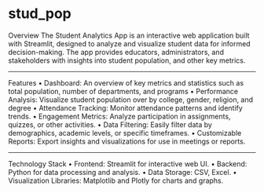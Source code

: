 # stud_pop
Overview
The Student Analytics App is an interactive web application built with Streamlit, designed to analyze and visualize student data for informed decision-making. The app provides educators, administrators, and stakeholders with insights into student population, and other key metrics.
________________________________________
Features
•	Dashboard: An overview of key metrics and statistics such as total population, number of departments, and programs
•	Performance Analysis: Visualize student population over by college, gender, religion, and degree
•	Attendance Tracking: Monitor attendance patterns and identify trends.
•	Engagement Metrics: Analyze participation in assignments, quizzes, or other activities.
•	Data Filtering: Easily filter data by demographics, academic levels, or specific timeframes.
•	Customizable Reports: Export insights and visualizations for use in meetings or reports.
________________________________________
Technology Stack
•	Frontend: Streamlit for interactive web UI.
•	Backend: Python for data processing and analysis.
•	Data Storage: CSV, Excel.
•	Visualization Libraries: Matplotlib and Plotly for charts and graphs.

